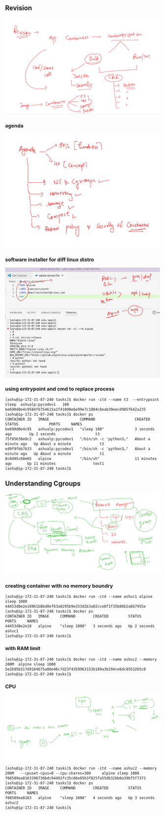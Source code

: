 ## Revision 

<img src="rev.png">

### agenda 

<img src="ag.png">

### software installer for diff linux distro 

<img src="ins.png">

### using entrypoint and cmd to replace process 

```
[ashu@ip-172-31-87-240 tasks]$ docker run -itd --name t3  --entrypoint sleep  ashualp:pycodev1   100
be690d0e4c9584f6754615a1f41090e6e99e7c1804c8eab39eecd985f642a235
[ashu@ip-172-31-87-240 tasks]$ docker ps
CONTAINER ID   IMAGE              COMMAND                  CREATED              STATUS              PORTS     NAMES
be690d0e4c95   ashualp:pycodev1   "sleep 100"              3 seconds ago        Up 2 seconds                  t3
75f85638e0c2   ashualp:pycodev1   "/bin/sh -c 'python3…"   About a minute ago   Up About a minute             t2
e49f9fbb7b33   ashualp:pycodev1   "/bin/sh -c 'python3…"   About a minute ago   Up About a minute             t1
8c0495c60e65   alpine             "/bin/sh"                11 minutes ago       Up 11 minutes                 test1
[ashu@ip-172-31-87-240 tasks]$ 

```

## Understanding Cgroups 

<img src="cg.png">

### creating container with no memory boundry 

```
[ashu@ip-172-31-87-240 tasks]$ docker run -itd --name ashuc1 alpine sleep 1000 
44453d8e2e18961b8bd0ef63a0295b9e353d2b3a02cce0f1f35b06b2a6b7955e
[ashu@ip-172-31-87-240 tasks]$ docker ps
CONTAINER ID   IMAGE     COMMAND        CREATED         STATUS         PORTS     NAMES
44453d8e2e18   alpine    "sleep 1000"   3 seconds ago   Up 2 seconds             ashuc1
[ashu@ip-172-31-87-240 tasks]$ 
```

### with RAM limit 

```
[ashu@ip-172-31-87-240 tasks]$ docker run -itd --name ashuc2 --memory 200M  alpine sleep 1000 
5e2b95b317d9164675a86e46c7d23f4359963153b189a3b194ce6dc85532b5c0
[ashu@ip-172-31-87-240 tasks]$ 
```

### CPU 

<img src="cpu.png">


```
[ashu@ip-172-31-87-240 tasks]$ docker run -itd --name ashuc2 --memory 200M   --cpuset-cpus=0 --cpu-shares=300     alpine sleep 1000 
f68589ea8163396736bdc94492fc35c66e85b3f825fa55db32bb0a39bf5f7373
[ashu@ip-172-31-87-240 tasks]$ docker ps
CONTAINER ID   IMAGE     COMMAND        CREATED         STATUS         PORTS     NAMES
f68589ea8163   alpine    "sleep 1000"   4 seconds ago   Up 3 seconds             ashuc2
[ashu@ip-172-31-87-240 tasks]$ 

```




